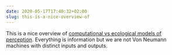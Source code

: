 ```yaml
---
date: 2020-05-17T17:40:32+02:00
slug: this-is-a-nice-overview-of
---
```

This is a nice overview of [computational vs ecological models of perception](https://psychsciencenotes.blogspot.com/2017/04/the-ecological-approach-explained-to-8.html). Everything is information but we are not Von Neumann machines with distinct inputs and outputs.


